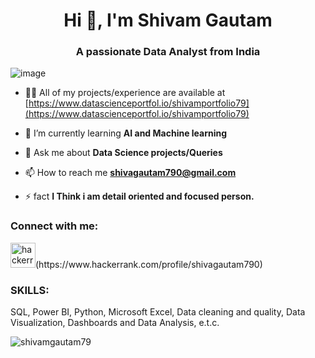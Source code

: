 <h1 align="center">Hi 👋, I'm Shivam Gautam</h1>
<h3 align="center">A passionate Data Analyst from India</h3>

![image](https://camo.githubusercontent.com/cae12fddd9d6982901d82580bdf321d81fb299141098ca1c2d4891870827bf17/68747470733a2f2f6d69726f2e6d656469756d2e636f6d2f6d61782f313336302f302a37513379765349765f7430696f4a2d5a2e676966)


- 👨‍💻 All of my projects/experience are available at [https://www.datascienceportfol.io/shivamportfolio79](https://www.datascienceportfol.io/shivamportfolio79)

- 🌱 I’m currently learning **AI and Machine learning**

- 💬 Ask me about **Data Science projects/Queries**

- 📫 How to reach me **shivagautam790@gmail.com**

- ⚡ fact **I Think i am detail oriented and focused person.**

<h3 align="left">Connect with me:</h3>
<p align="left">
<img src='https://cdn.jsdelivr.net/npm/simple-icons@3.0.1/icons/hackerrank.svg' alt='hackerrank' height='40'>(https://www.hackerrank.com/profile/shivagautam790) 
</p>

<h3 align="left"> SKILLS:</h3>
<p align="left"> SQL, Power BI, Python, Microsoft Excel, Data cleaning and quality, Data Visualization, Dashboards and Data Analysis, e.t.c. </p>



<p><img align="center" src="https://github-readme-streak-stats.herokuapp.com/?user=shivamgautam79&" alt="shivamgautam79" /></p>
